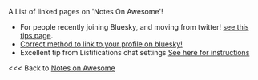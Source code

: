 A List of linked pages on 'Notes On Awesome'!

  - For people recently joining Bluesky, and moving from twitter! [see this tips page](/morepages/Tips-Moving-Xitter-to-Bluesky.md).
  - [Correct method to link to your profile on bluesky!](/morepages/Important-correct_method_to_link_your_profile.md)
  - Excellent tip from Listifications chat settings [See here for instructions](/morepages/Bluesky-Chat-TIP-Listifications.md)


<<< Back to [Notes on Awesome](/README.md)

